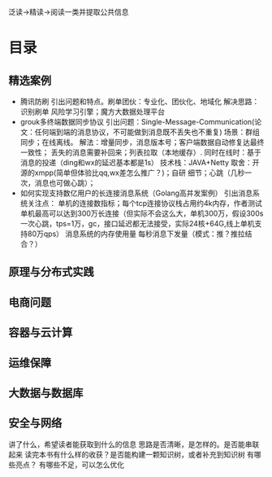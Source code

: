 泛读->精读->阅读一类并提取公共信息
# 目录
## 精选案例
* 腾讯防刷
    引出问题和特点。刷单团伙：专业化、团伙化、地域化
    解决思路：识别刷单
    风险学习引擎；魔方大数据处理平台
* grouk多终端数据同步协议
    引出问题：Single-Message-Communication(论文：任何端到端的消息协议，不可能做到消息既不丢失也不重复)
    场景：群组同步；在线离线。
    解法：增量同步，消息版本号；客户端数据自动修复达最终一致性；
        丢失的消息需要补回来；列表拉取（本地缓存）.
        同时在线时：基于消息的投递（ding和wx的延迟基本都是1s）
    技术栈：JAVA+Netty
    取舍：开源的xmpp(简单但体验比qq,wx差怎么推广？)；自研
    细节；心跳（几秒一次，消息也可做心跳）；
* 如何实现支持数亿用户的长连接消息系统（Golang高并发案例）
    引出消息系统关注点：
        单机的连接数指标；每个tcp连接协议栈占用约4k内存，作者测试单机最高可以达到300万长连接（但实际不会这么大，单机300万，假设300s一次心跳，tps=1万，gc，接口延迟都无法接受，实际24核+64G,线上单机支持80万qps）
        消息系统的内存使用量
        每秒消息下发量（模式：推？推拉结合？）
## 原理与分布式实践
## 电商问题
## 容器与云计算
## 运维保障
## 大数据与数据库
## 安全与网络

讲了什么，希望读者能获取到什么的信息
思路是否清晰，是怎样的。是否能串联起来
读完本书有什么样的收获？是否能构建一颗知识树，或者补充到知识树
有哪些亮点？
有哪些不足，可以怎么优化